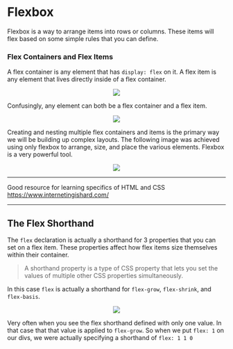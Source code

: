 # Flexbox

Flexbox is a way to arrange items into rows or columns. These items will flex based on some simple rules that you can define. 


### Flex Containers and Flex Items

A flex container is any element that has `display: flex` on it. A flex item is any element that lives directly inside of a flex container. 


<p align="center">
  <img src="https://cdn.statically.io/gh/TheOdinProject/curriculum/495704c6eb6bf33bc927534f231533a82b27b2ac/html_css/v2/foundations/flexbox/imgs/03.png" />
</p>

Confusingly, any element can both be a flex container and a flex item. 


<p align="center">
  <img src="https://cdn.statically.io/gh/TheOdinProject/curriculum/495704c6eb6bf33bc927534f231533a82b27b2ac/html_css/v2/foundations/flexbox/imgs/04.png" />
</p>

Creating and nesting multiple flex containers and items is the primary way we will be building up complex layouts. The following image was achieved using only flexbox to arrange, size, and place the various elements. Flexbox is a very powerful tool. 

<p align="center">
  <img src="https://cdn.statically.io/gh/TheOdinProject/curriculum/495704c6eb6bf33bc927534f231533a82b27b2ac/html_css/v2/foundations/flexbox/imgs/05.png" />
</p>

---
Good resource for learning specifics of HTML and CSS
https://www.internetingishard.com/

---

## The Flex Shorthand
The `flex` declaration is actually a shorthand for 3 properties that you can set on a flex item. These properties affect how flex items size themselves within their container. 

> A shorthand property is a type of CSS property that lets you set the values of multiple other CSS properties simultaneously. 

In this case `flex` is actually a shorthand for `flex-grow`, `flex-shrink`, and `flex-basis`.

<p align="center">
  <img src="https://cdn.statically.io/gh/TheOdinProject/curriculum/0cc6b26bb0c4b94524369d327c97a8fb11e83b6b/foundations/html_css/flexbox/imgs/10.png" />
</p>

Very often when you see the flex shorthand defined with only one value. In that case that that value is applied to `flex-grow`. So when we put `flex: 1` on our divs, we were actually specifying a shorthand of `flex: 1 1 0`

